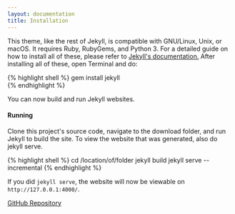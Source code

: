 ```yaml
---
layout: documentation
title: Installation
---
```


This theme, like the rest of Jekyll, is compatible with GNU/Linux, Unix, or macOS.
It requires Ruby, RubyGems, and Python 3. For a detailed guide on how to install
all of these, please refer to [Jekyll's documentation.](https://jekyllrb.com/docs/installation/)
After installing all of these, open Terminal and do:

{% highlight shell %}
gem install jekyll   
{% endhighlight %}

You can now build and run Jekyll websites.

#### Running
Clone this project's source code, navigate to the download folder, and run Jekyll to build the site.
To view the website that was generated, also do jekyll serve.

{% highlight shell %}
cd /location/of/folder
jekyll build
jekyll serve --incremental
{% endhighlight %}

If you did `jekyll serve`, the website will now be viewable on `http://127.0.0.1:4000/`.

<a class="btn btn-secondary mt-4" href="#">GitHub Repository</a>
